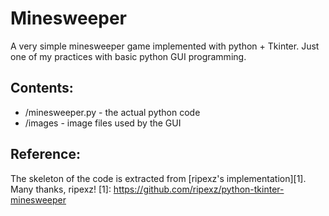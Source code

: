 Minesweeper
===========
A very simple minesweeper game implemented with python + Tkinter. Just one of my practices with basic python GUI programming.

Contents:
-----------
- /minesweeper.py - the actual python code
- /images - image files used by the GUI

Reference:
-----------
The skeleton of the code is extracted from [ripexz's implementation][1]. Many thanks, ripexz!
[1]: https://github.com/ripexz/python-tkinter-minesweeper